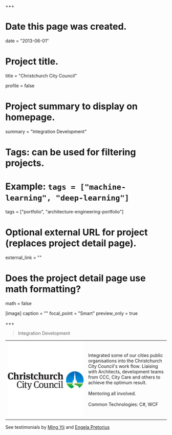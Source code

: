 +++
# Date this page was created.
date = "2013-06-01"

# Project title.
title = "Christchurch City Council"

profile = false

# Project summary to display on homepage.
summary = "Integration Development"

# Tags: can be used for filtering projects.
# Example: `tags = ["machine-learning", "deep-learning"]`
tags = ["portfolio", "architecture-engineering-portfolio"]

# Optional external URL for project (replaces project detail page).
external_link = ""

# Does the project detail page use math formatting?
math = false

[image]
caption = ""
focal_point = "Smart"
preview_only = true

+++

> Integration Development

<table style="display: table">
   <tr>
      <td style="text-align: left; width: 50%"><img src="featured.jpg"></td>
      <td style="text-align: left">
         Integrated some of our cities public organisations into the Christchurch City Council's work flow. Liaising with Architects, development teams from CCC, City Care and others to achieve the optimum result.<br><br>
         Mentoring all involved.<br><br>
         Common Technologies: C#, WCF        
      </td>
   </tr>
</table>

See testimonials by <a href="../testimonial-ming-yii">Ming Yii</a> and <a href="../testimonial-engela-pretorius">Engela Pretorius</a>





